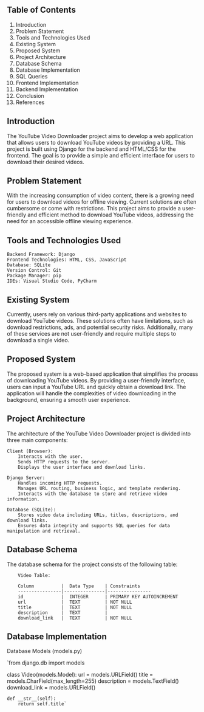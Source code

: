 ## Table of Contents

   1. Introduction
   2. Problem Statement
   3. Tools and Technologies Used
   4. Existing System
   5. Proposed System
   6. Project Architecture
   7. Database Schema
   8. Database Implementation
   9. SQL Queries
   10. Frontend Implementation
   11. Backend Implementation
   12. Conclusion
   13. References

## Introduction

The YouTube Video Downloader project aims to develop a web application that allows users to download YouTube videos by providing a URL. This project is built using Django for the backend and HTML/CSS for the frontend. The goal is to provide a simple and efficient interface for users to download their desired videos.

## Problem Statement

With the increasing consumption of video content, there is a growing need for users to download videos for offline viewing. Current solutions are often cumbersome or come with restrictions. This project aims to provide a user-friendly and efficient method to download YouTube videos, addressing the need for an accessible offline viewing experience.

## Tools and Technologies Used

    Backend Framework: Django
    Frontend Technologies: HTML, CSS, JavaScript
    Database: SQLite
    Version Control: Git
    Package Manager: pip
    IDEs: Visual Studio Code, PyCharm

## Existing System

Currently, users rely on various third-party applications and websites to download YouTube videos. These solutions often have limitations, such as download restrictions, ads, and potential security risks. Additionally, many of these services are not user-friendly and require multiple steps to download a single video.

## Proposed System

The proposed system is a web-based application that simplifies the process of downloading YouTube videos. By providing a user-friendly interface, users can input a YouTube URL and quickly obtain a download link. The application will handle the complexities of video downloading in the background, ensuring a smooth user experience.

## Project Architecture

The architecture of the YouTube Video Downloader project is divided into three main components:

    Client (Browser):
        Interacts with the user.
        Sends HTTP requests to the server.
        Displays the user interface and download links.

    Django Server:
        Handles incoming HTTP requests.
        Manages URL routing, business logic, and template rendering.
        Interacts with the database to store and retrieve video information.

    Database (SQLite):
        Stores video data including URLs, titles, descriptions, and download links.
        Ensures data integrity and supports SQL queries for data manipulation and retrieval.

## Database Schema

The database schema for the project consists of the following table:

        Video Table:
        
        Column          |  Data Type    | Constraints
        ----------------|---------------|----------------
        id              |  INTEGER      | PRIMARY KEY AUTOINCREMENT
        url             |  TEXT         | NOT NULL
        title           |  TEXT         | NOT NULL
        description     |  TEXT         |
        download_link   |  TEXT         | NOT NULL

## Database Implementation

Database Models (models.py)

`from django.db import models

class Video(models.Model):
    url = models.URLField()
    title = models.CharField(max_length=255)
    description = models.TextField()
    download_link = models.URLField()

    def __str__(self):
        return self.title`